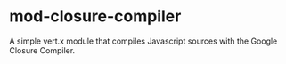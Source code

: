 mod-closure-compiler
====================

A simple vert.x module that compiles Javascript sources with the Google Closure Compiler.
